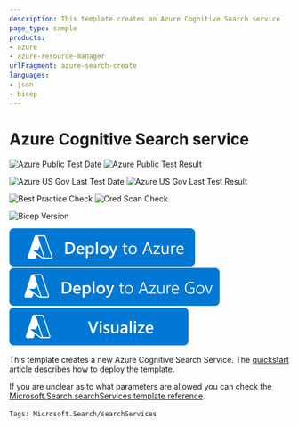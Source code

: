 ```yaml
---
description: This template creates an Azure Cognitive Search service
page_type: sample
products:
- azure
- azure-resource-manager
urlFragment: azure-search-create
languages:
- json
- bicep
---
```

# Azure Cognitive Search service

![Azure Public Test Date](https://azurequickstartsservice.blob.core.windows.net/badges/quickstarts/microsoft.search/azure-search-create/PublicLastTestDate.svg)
![Azure Public Test Result](https://azurequickstartsservice.blob.core.windows.net/badges/quickstarts/microsoft.search/azure-search-create/PublicDeployment.svg)

![Azure US Gov Last Test Date](https://azurequickstartsservice.blob.core.windows.net/badges/quickstarts/microsoft.search/azure-search-create/FairfaxLastTestDate.svg)
![Azure US Gov Last Test Result](https://azurequickstartsservice.blob.core.windows.net/badges/quickstarts/microsoft.search/azure-search-create/FairfaxDeployment.svg)

![Best Practice Check](https://azurequickstartsservice.blob.core.windows.net/badges/quickstarts/microsoft.search/azure-search-create/BestPracticeResult.svg)
![Cred Scan Check](https://azurequickstartsservice.blob.core.windows.net/badges/quickstarts/microsoft.search/azure-search-create/CredScanResult.svg)

![Bicep Version](https://azurequickstartsservice.blob.core.windows.net/badges/quickstarts/microsoft.search/azure-search-create/BicepVersion.svg)

[![Deploy To Azure](https://raw.githubusercontent.com/Azure/azure-quickstart-templates/master/1-CONTRIBUTION-GUIDE/images/deploytoazure.svg?sanitize=true)](https://portal.azure.com/#create/Microsoft.Template/uri/https%3A%2F%2Fraw.githubusercontent.com%2FAzure%2Fazure-quickstart-templates%2Fmaster%2Fquickstarts%2Fmicrosoft.search%2Fazure-search-create%2Fazuredeploy.json)
[![Deploy To Azure US Gov](https://raw.githubusercontent.com/Azure/azure-quickstart-templates/master/1-CONTRIBUTION-GUIDE/images/deploytoazuregov.svg?sanitize=true)](https://portal.azure.us/#create/Microsoft.Template/uri/https%3A%2F%2Fraw.githubusercontent.com%2FAzure%2Fazure-quickstart-templates%2Fmaster%2Fquickstarts%2Fmicrosoft.search%2Fazure-search-create%2Fazuredeploy.json)
[![Visualize](https://raw.githubusercontent.com/Azure/azure-quickstart-templates/master/1-CONTRIBUTION-GUIDE/images/visualizebutton.svg?sanitize=true)](http://armviz.io/#/?load=https%3A%2F%2Fraw.githubusercontent.com%2FAzure%2Fazure-quickstart-templates%2Fmaster%2Fquickstarts%2Fmicrosoft.search%2Fazure-search-create%2Fazuredeploy.json)

This template creates a new Azure Cognitive Search Service. The [quickstart](https://learn.microsoft.com/azure/search/search-get-started-arm) article describes how to deploy the template.

If you are unclear as to what parameters are allowed you can check the [Microsoft.Search searchServices template reference](https://learn.microsoft.com/azure/templates/Microsoft.Search/searchServices).

`Tags: Microsoft.Search/searchServices`
